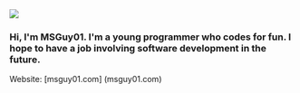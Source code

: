 <img src="https://msguy01.com/images/logo.png"/>

### Hi, I'm MSGuy01. I'm a young programmer who codes for fun. I hope to have a job involving software development in the future.

Website: [msguy01.com] (msguy01.com)
